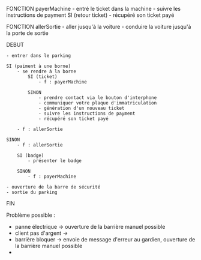 FONCTION payerMachine
    - entré le ticket dans la machine
    - suivre les instructions de payment
    SI (retour ticket)
        - récupéré son ticket payé 

FONCTION allerSortie
    - aller jusqu'à la voiture
    - conduire la voiture jusqu'à la porte de sortie


DEBUT

    - entrer dans le parking

    SI (paiment à une borne)
        - se rendre à la borne
            SI (ticket)
                - f : payerMachine
            
            SINON
                - prendre contact via le bouton d'interphone
                - communiquer votre plaque d'immatriculation
                - génération d'un nouveau ticket
                - suivre les instructions de payment
                - récupéré son ticket payé
    
        - f : allerSortie
    
    SINON
        - f : allerSortie
        
        SI (badge)
            - présenter le badge

        SINON
            - f : payerMachine

    - ouverture de la barre de sécurité
    - sortie du parking

FIN

Problème possible :
- panne électrique -> ouverture de la barrière manuel possible
- client pas d'argent ->
- barrière bloquer -> envoie de message d'erreur au gardien, ouverture de la barrière manuel possible
- 